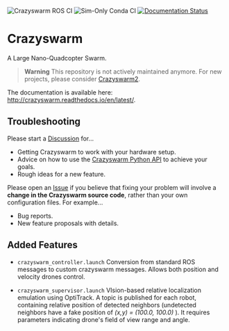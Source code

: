 ![Crazyswarm ROS CI](https://github.com/USC-ACTLab/crazyswarm/workflows/Crazyswarm%20ROS%20CI/badge.svg)
![Sim-Only Conda CI](https://github.com/USC-ACTLab/crazyswarm/workflows/Sim-Only%20Conda%20CI/badge.svg)
[![Documentation Status](https://readthedocs.org/projects/crazyswarm/badge/?version=latest)](https://crazyswarm.readthedocs.io/en/latest/?badge=latest)

# Crazyswarm
A Large Nano-Quadcopter Swarm.


> **Warning**
> This repository is not actively maintained anymore. For new projects, please consider [Crazyswarm2](https://imrclab.github.io/crazyswarm2/).


The documentation is available here: http://crazyswarm.readthedocs.io/en/latest/.

## Troubleshooting
Please start a [Discussion](https://github.com/USC-ACTLab/crazyswarm/discussions) for...

- Getting Crazyswarm to work with your hardware setup.
- Advice on how to use the [Crazyswarm Python API](https://crazyswarm.readthedocs.io/en/latest/api.html) to achieve your goals.
- Rough ideas for a new feature.

Please open an [Issue](https://github.com/USC-ACTLab/crazyswarm/issues) if you believe that fixing your problem will involve a **change in the Crazyswarm source code**, rather than your own configuration files. For example...

- Bug reports.
- New feature proposals with details.

## Added Features
- `crazyswarm_controller.launch`
Conversion from standard ROS messages to custom crazyswarm messages. Allows both position and velocity drones control.

- `crazyswarm_supervisor.launch`
VIsion-based relative localization emulation using OptiTrack. A topic is published for each robot, containing relative position of detected neighbors (undetected neighbors have a fake position of *(x,y) = (100.0, 100.0)* ).
It requires parameters indicating drone's field of view  range and angle.